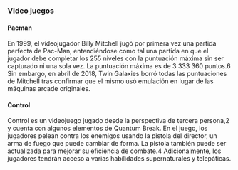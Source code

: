 ### Video juegos 

#### Pacman 

En 1999, el videojugador Billy Mitchell jugó por primera vez una partida perfecta de Pac-Man,
entendiéndose como tal una partida en que el jugador debe completar los 255 niveles con la puntuación
máxima sin ser capturado ni una sola vez. La puntuación máxima es de 3 333 360 puntos.6​ Sin embargo,
en abril de 2018, Twin Galaxies borró todas las puntuaciones de Mitchell tras confirmar que el mismo
usó emulación en lugar de las máquinas arcade originales.


#### Control 
Control es un videojuego jugado desde la perspectiva de tercera persona,2​ y cuenta con algunos elementos de Quantum Break.
En el juego, los jugadores pelean contra los enemigos usando la pistola del director, un arma de fuego que puede cambiar de forma.
La pistola también puede ser actualizada para mejorar su eficiencia de combate.4​ Adicionalmente, los jugadores tendrán acceso a varias habilidades supernaturales y telepáticas.

